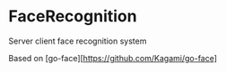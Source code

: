 # FaceRecognition
Server client face recognition system

Based on [go-face][https://github.com/Kagami/go-face]
